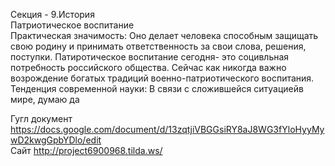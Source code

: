 Секция - 9.История   
Патриотическое воспитание    
Практическая значимость: Оно делает человека способным защищать свою родину и принимать ответственность за свои слова, решения, поступки.
Патиротическое воспитание сегодня- это социвльная потребность российского общества. Сейчас как никогда важно возрождение богатых традиций военно-патриотического воспитания.   
Тенденция современной науки: В связи с сложившейся ситуациейв мире, думаю да  

Гугл документ https://docs.google.com/document/d/13zqtjiVBGGsiRY8aJ8WG3fYloHyyMywD2kwgGpbYDlo/edit  
Сайт http://project6900968.tilda.ws/
